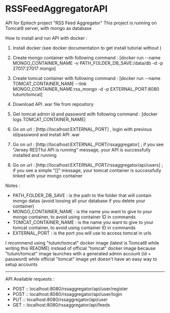 # RSSFeedAggregatorAPI

API for Epitech project "RSS Feed Aggregator"
This project is running on Tomcat8 server, with mongo as database

How to install and run API with docker :

1. Install docker (see docker documentation to get install tutorial without )

2. Create mongo container with following command : [docker run --name MONGO_CONTAINER_NAME -v PATH_FOLDER_DB_SAVE:/data/db -d -p 27017:27017 mongo]

3. Create tomcat container with following command : [docker run --name TOMCAT_CONTAINER_NAME --link MONGO_CONTAINER_NAME:rss_mongo -d -p EXTERNAL_PORT:8080 tutum/tomcat]

4. Download API .war file from repository

5. Get tomcat admin id and password with following command : [docker logs TOMCAT_CONTAINER_NAME]

6. Go on url : [http://localhost:EXTERNAL_PORT] , login with previous id/password and install API .war

7. Go on url : [http://localhost:EXTERNAL_PORT/rssaggregator] ; if you see "Jersey RESTful API is running" message, your API is successfully installed and running

8. Go on url : [http://localhost:EXTERNAL_PORT/rssaggregator/api/users] ; if you see a simple "[]" message, your tomcat container is successfully linked with your mongo container


Notes :
* PATH_FOLDER_DB_SAVE	: is the path to the folder that will contain mongo datas (avoid loosing all your database if you delete your container)
* MONGO_CONTAINER_NAME	: is the name you want to give to your mongo container, to avoid using container ID in commands
* TOMCAT_CONTAINER_NAME	: is the name you want to give to your tomcat container, to avoid using container ID in commands
* EXTERNAL_PORT		: is the port you will use to access tomcat in urls

I recommend using "tutum/tomcat" docker image (latest is Tomcat8 while writing this README) instead of official "tomcat" docker image because "tutum/tomcat" image launches with a generated admin account (id + password) while official "tomcat" image yet doesn't have an easy way to setup accounts


__________________________________

API Available requests :

* POST :: localhost:8080/rssaggregator/api/user/register
* POST :: localhost:8080/rssaggregator/api/user/login
* PUT :: localhost:8080/rssaggregator/api/user
* GET :: localhost:8080/rssaggregator/api/feeds
